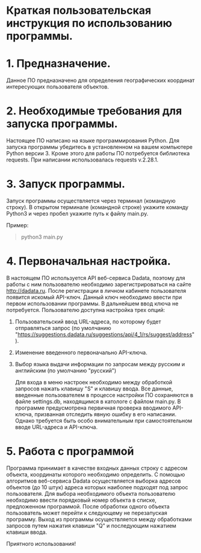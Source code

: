 # Краткая пользовательская инструкция по использованию программы.


# 1. Предназначение.

   Данное ПО предназначено для определения географических координат интересующих пользователя объектов. 

# 2. Необходимые требования для запуска программы.

   Настоящее ПО написано на языке программирования Python. Для запуска программы убедитесь в установленном на
вашем компьютере Python версии 3. Кроме этого для работы ПО потребуется библиотека requests. При написании использовалась requests v.2.28.1.

# 3. Запуск программы.
   Запуск программы осуществляется через терминал (командную строку).
В открытом терминале (командной строке) укажите команду Python3 и через пробел укажите путь к файлу 
main.py.

Пример:
> python3 main.py

# 4. Первоначальная настройка.

   В настоящем ПО используется API веб-сервиса Dadata, поэтому для работы с ним пользователю необходимо 
зарегистрироваться на сайте http://dadata.ru. После регистрации в личном кабинете пользователя появится 
искомый API-ключ. Данный ключ необходимо ввести при первом использовании программы.
В дальнейшем ввод ключа не потребуется. Пользователю доступна настройка трех опций:
1. Пользовательский ввод URL-адреса, по которому будет отправляться запрос
   (по умолчанию "https://suggestions.dadata.ru/suggestions/api/4_1/rs/suggest/address").
2. Изменение введенного первоначально API-ключа.
3. Выбор языка выдачи информации по запросам между русским и английским (по умолчанию "русский")

   Для входа в меню настроек необходимо между обработкой запросов нажать клавишу "S" и клавишу ввода. 
Все данные, введенные пользователем в процессе настройки ПО сохраняются в файле settings.db, находящимся
в катологе с файлом main.py. В программе предусмотрена первичная проверка вводимого API-ключа, призванная отследить
явную ошибку в его написании. Однако требуется быть особо внимательным при самостоятельном 
вводе URL-адреса и API-ключа.

# 5. Работа с программой

   Программа принимает в качестве входных данных строку с адресом объекта,
координаты которого необходимо определить. С помощью алгоритмов веб-сервиса Dadata осуществляется
выборка адресов объектов (до 10 штук) адреса которых наиболее подходят под запрос пользователя.
Для выбора необходимого объекта пользователю необходимо ввести порядковый номер объекта
в списке, предложенном программой. После обработки одного объекта пользователь может перейти к следующему
не перезапуская программу. Выход из программы осуществляется между обработками запросов путем нажатия
клавиши "Q" и последующим нажатием клавиши ввода.


   Приятного использования!
